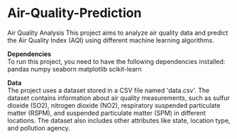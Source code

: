 # Air-Quality-Prediction
Air Quality Analysis
This project aims to analyze air quality data and predict the Air Quality Index (AQI) using different machine learning algorithms.




**Dependencies**<br>
To run this project, you need to have the following dependencies installed:
pandas
numpy
seaborn
matplotlib
scikit-learn




**Data**<br>
The project uses a dataset stored in a CSV file named 'data.csv'. The dataset contains information about air quality measurements, such as sulfur dioxide (SO2), nitrogen dioxide (NO2), respiratory suspended particulate matter (RSPM), and suspended particulate matter (SPM) in different locations. The dataset also includes other attributes like state, location type, and pollution agency.
